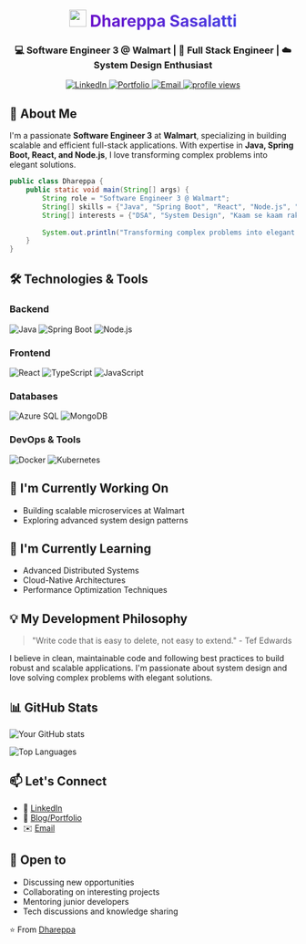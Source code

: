 <!---
Dhareppa666/Dhareppa666 is a ✨ special ✨ repository because its `README.md` (this file) appears on your GitHub profile.
You can click the Preview link to take a look at your changes.
--->

<!-- Header with animated gradient text and wave emoji -->
<h1 align="center">
  <img src="https://media.giphy.com/media/hvRJCLFzcasrR4ia7z/giphy.gif" width="30px" height="30px"> 
  <span style="background: linear-gradient(90deg, #6a11cb 0%, #2575fc 100%); -webkit-background-clip: text; -webkit-text-fill-color: transparent; animation: gradient 8s ease infinite; background-size: 200% 200%;">Dhareppa Sasalatti</span>
</h1>

<h3 align="center">💻 Software Engineer 3 @ Walmart | 🚀 Full Stack Engineer | ☁️ System Design Enthusiast</h3>

<!-- Social Badges with Hover Effects -->
<div align="center">
  <a href="https://www.linkedin.com/in/dhareppa-sasalatti-01739811a/">
    <img src="https://img.shields.io/badge/Connect-LinkedIn-0077B5?style=for-the-badge&logo=linkedin&logoColor=white&labelColor=0077B5&color=black" alt="LinkedIn" />
  </a>
  <a href="https://linktr.ee/dhareppa666">
    <img src="https://img.shields.io/badge/Portfolio-Website-4CAF50?style=for-the-badge&logo=link&logoColor=white&labelColor=4CAF50&color=black" alt="Portfolio" />
  </a>
  <a href="mailto:Dhareppa.ms666@gmail.com">
    <img src="https://img.shields.io/badge/Contact-Email-D14836?style=for-the-badge&logo=gmail&logoColor=white&labelColor=D14836&color=black" alt="Email" />
  </a>
  <a href="https://github.com/Dhareppa666">
    <img src="https://komarev.com/ghpvc/?username=Dhareppa666&label=Profile%20views&color=0e75b6&style=for-the-badge" alt="profile views" />
  </a>
</div>

## 🚀 About Me

I'm a passionate **Software Engineer 3** at **Walmart**, specializing in building scalable and efficient full-stack applications. With expertise in **Java, Spring Boot, React, and Node.js**, I love transforming complex problems into elegant solutions.

```java
public class Dhareppa {
    public static void main(String[] args) {
        String role = "Software Engineer 3 @ Walmart";
        String[] skills = {"Java", "Spring Boot", "React", "Node.js", "Microservices"};
        String[] interests = {"DSA", "System Design", "Kaam se kaam rakhna"};
        
        System.out.println("Transforming complex problems into elegant solutions...");
    }
}
```

## 🛠️ Technologies & Tools

### Backend
![Java](https://img.shields.io/badge/Java-ED8B00?style=for-the-badge&logo=openjdk&logoColor=white)
![Spring Boot](https://img.shields.io/badge/Spring_Boot-6DB33F?style=for-the-badge&logo=spring&logoColor=white)
![Node.js](https://img.shields.io/badge/Node.js-43853D?style=for-the-badge&logo=node.js&logoColor=white)

### Frontend
![React](https://img.shields.io/badge/React-20232A?style=for-the-badge&logo=react&logoColor=61DAFB)
![TypeScript](https://img.shields.io/badge/TypeScript-007ACC?style=for-the-badge&logo=typescript&logoColor=white)
![JavaScript](https://img.shields.io/badge/JavaScript-F7DF1E?style=for-the-badge&logo=javascript&logoColor=black)

### Databases
![Azure SQL](https://img.shields.io/badge/Azure_SQL-0089D6?style=for-the-badge&logo=microsoft-sql-server&logoColor=white)
![MongoDB](https://img.shields.io/badge/MongoDB-4EA94B?style=for-the-badge&logo=mongodb&logoColor=white)

### DevOps & Tools
![Docker](https://img.shields.io/badge/Docker-2496ED?style=for-the-badge&logo=docker&logoColor=white)
![Kubernetes](https://img.shields.io/badge/Kubernetes-326CE5?style=for-the-badge&logo=kubernetes&logoColor=white)

## 🔭 I'm Currently Working On

- Building scalable microservices at Walmart
- Exploring advanced system design patterns

## 🌱 I'm Currently Learning

- Advanced Distributed Systems
- Cloud-Native Architectures
- Performance Optimization Techniques

## 💡 My Development Philosophy

> "Write code that is easy to delete, not easy to extend." - Tef Edwards

I believe in clean, maintainable code and following best practices to build robust and scalable applications. I'm passionate about system design and love solving complex problems with elegant solutions.

## 📊 GitHub Stats

![Your GitHub stats](https://github-readme-stats.vercel.app/api?username=Dhareppa666&show_icons=true&theme=radical)

![Top Languages](https://github-readme-stats.vercel.app/api/top-langs/?username=Dhareppa666&layout=compact&theme=radical)

## 📫 Let's Connect

- 💼 [LinkedIn](https://www.linkedin.com/in/dhareppa-sasalatti-01739811a/)
- 📝 [Blog/Portfolio](https://linktr.ee/dhareppa666)
- ✉️ [Email](mailto:Dhareppa.ms666@gmail.com)

## 🤝 Open to

- Discussing new opportunities
- Collaborating on interesting projects
- Mentoring junior developers
- Tech discussions and knowledge sharing

⭐️ From [Dhareppa](https://github.com/Dhareppa666)
